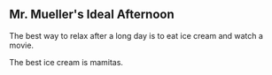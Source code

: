 ## Mr. Mueller's Ideal Afternoon

The best way to relax after a long day is to eat ice cream and watch a movie.

The best ice cream is mamitas.
